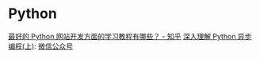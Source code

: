 # Python

[最好的 Python 网站开发方面的学习教程有哪些？ - 知乎](https://www.zhihu.com/question/19921573)
[深入理解 Python 异步编程(上)](http://python.jobbole.com/88291/): [微信公众号](https://mp.weixin.qq.com/s?__biz=MzIxMjY5NTE0MA==&mid=2247483720&idx=1&sn=f016c06ddd17765fd50b705fed64429c)
